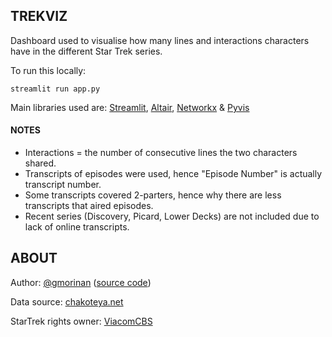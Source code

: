 ## TREKVIZ

Dashboard used to visualise how many lines and interactions characters have in the different Star Trek series.

To run this locally:
```
streamlit run app.py
```

Main libraries used are: [Streamlit](https://streamlit.io/), [Altair](https://altair-viz.github.io/), [Networkx](https://networkx.org/) & [Pyvis](https://pyvis.readthedocs.io/en/latest/)



#### NOTES 
* Interactions = the number of consecutive lines the two characters shared.
* Transcripts of episodes were used, hence "Episode Number" is actually transcript number.
* Some transcripts covered 2-parters, hence why there are less transcripts that aired episodes.
* Recent series (Discovery, Picard, Lower Decks) are not included due to lack of online transcripts. 


## ABOUT

Author: [@gmorinan](https://www.linkedin.com/in/gmorinan/) ([source code](https://github.com/gmorinan/trekviz))

Data source: [chakoteya.net](http://www.chakoteya.net/)

StarTrek rights owner: [ViacomCBS](https://www.viacomcbs.com/)




